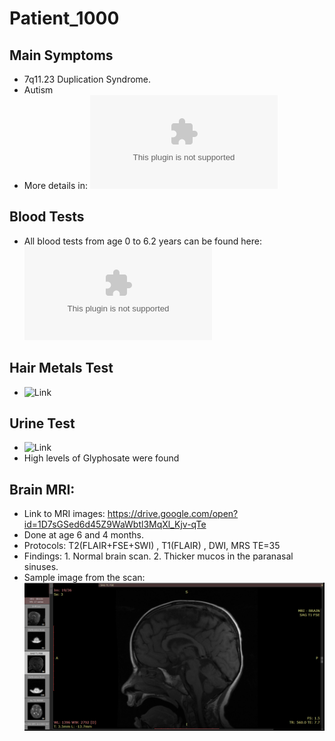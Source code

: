# Patient_1000

## Main Symptoms
- 7q11.23 Duplication Syndrome.
- Autism
- More details in: ![summary_age_6.5.csv](summary_age_6.5.csv)

## Blood Tests
- All blood tests from age 0 to 6.2 years can be found here: ![blood_tests_Age0_to_6.2.csv](./blood_test/blood_tests_Age0_to_6.2.csv)

## Hair Metals Test
- ![Link](hair_metals_test)

## Urine Test
- ![Link](urine_test)
- High levels of Glyphosate were found

## Brain MRI:
- Link to MRI images: https://drive.google.com/open?id=1D7sGSed6d45Z9WaWbtl3MqXl_Kjv-qTe
- Done at age 6 and 4 months.
- Protocols: T2(FLAIR+FSE+SWI) , T1(FLAIR) , DWI, MRS TE=35
- Findings: 1. Normal brain scan. 2. Thicker mucos in the paranasal sinuses.
- Sample image from the scan: 
![Example image from patient 1000](patient_1000_MRI_Example.png)


  


